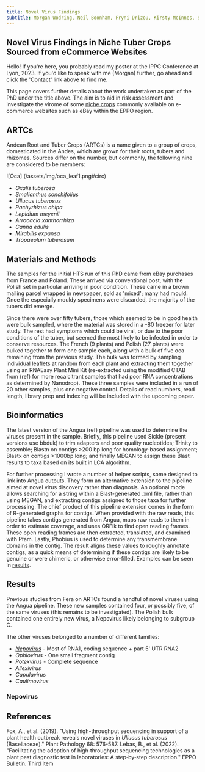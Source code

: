 ```yaml
---
title: Novel Virus Findings
subtitle: Morgan Wodring, Neil Boonham, Fryni Drizou, Kirsty McInnes, Sam McGreig, Ian Adams and Adrian Fox
---
```


## Novel Virus Findings in Niche Tuber Crops Sourced from eCommerce Websites

Hello! If you're here, you probably read my poster at the IPPC Conference at Lyon, 2023. If you'd like to speak with me (Morgan) further, go ahead and click the 'Contact' link above to find me.

This page covers further details about the work undertaken as part of the PhD under the title above. The aim is to aid in risk assessment and investigate the virome of some [niche crops](#ARTCs) commonly available on e-commerce websites such as eBay within the EPPO region.

## <a name = "ARTCs">ARTCs</a>

Andean Root and Tuber Crops (ARTCs) is a name given to a group of crops, domesticated in the Andes, which are grown for their roots, tubers and rhizomes. Sources differ on the number, but commonly, the following nine are considered to be members:

![Oca]
  (/assets/img/oca_leaf1.png#circ)

* *Oxalis tuberosa*
* *Smallanthus sonchifolius*
* *Ullucus tuberosus*
* *Pachyrhizus ahipa*
* *Lepidium meyenii*
* *Arracacia xanthorrhiza*
* *Canna edulis*
* *Mirabilis expansa*
* *Tropaeolum tuberosum*

## <a name = "methods">Materials and Methods</a>

The samples for the initial HTS run of this PhD came from eBay purchases from France and Poland. These arrived via conventional post, with the Polish set in particular arriving in poor condition. These came in a brown mailing parcel wrapped in newspaper, sold as 'mixed'; many had mould. Once the especially mouldy specimens were discarded, the majority of the tubers did emerge.

Since there were over fifty tubers, those which seemed to be in good health were bulk sampled, where the material was stored in a -80 freezer for later study. The rest had symptoms which could be viral, or due to the poor conditions of the tuber, but seemed the most likely to be infected in order to conserve resources.
The French (9 plants) and Polish (27 plants) were bulked together to form one sample each, along with a bulk of five oca remaining from the previous study. The bulk was formed by sampling individual leaflets at random from each plant and extracting them together using an RNAEasy Plant Mini Kit (re-extracted using the modified CTAB from (ref) for more recalcitrant samples that had poor RNA concentrations as determined by Nanodrop).
These three samples were included in a run of 20 other samples, plus one negative control. Details of read numbers, read length, library prep and indexing will be included with the upcoming paper.

## <a name = "bio">Bioinformatics</a>

The latest version of the Angua (ref) pipeline was used to determine the viruses present in the sample. Briefly, this pipeline used Sickle (present versions use bbduk) to trim adapters and poor quality nucleotides; Trinity to assemble; Blastn on contigs >200 bp long for homology-based assignment; Blastx on contigs >1000bp long; and finally MEGAN to assign these Blast results to taxa based on its built in LCA algorithm.

For further processing I wrote a number of helper scripts, some designed to link into Angua outputs. They form an alternative extension to the pipeline aimed at novel virus discovery rather than diagnosis. An optional mode allows searching for a string within a Blast-generated .xml file, rather than using MEGAN, and extracting contigs assigned to those taxa for further processing.
The chief product of this pipeline extension comes in the form of R-generated graphs for contigs. When provided with the raw reads, this pipeline takes contigs generated from Angua, maps raw reads to them in order to estimate coverage, and uses ORFik to find open reading frames. These open reading frames are then extracted, translated, and examined with Pfam. Lastly, Phobius is used to determine any transmembrane domains in the contig. The result aligns these values to roughly annotate contigs, as a quick means of determining if these contigs are likely to be genuine or were chimeric, or otherwise error-filled. Examples can be seen in [results](#graphs).

## <a name ="graphs">Results</a>

Previous studies from Fera on ARTCs found a handful of novel viruses using the Angua pipeline. These new samples contained four, or possibly five, of the same viruses (this remains to be investigated). The Polish bulk contained one entirely new virus, a Nepovirus likely belonging to subgroup C.

The other viruses belonged to a number of different families:

* [*Nepovirus*](#Nepovirus) - Most of RNA1, coding sequence + part 5' UTR RNA2
* *Ophiovirus* - One small fragment contig
* *Potexvirus* - Complete sequence
* *Allexivirus* 
* *Capulavirus* 
* *Caulimovirus* 

### Nepovirus



## References

Fox, A., et al. (2019). "Using high-throughput sequencing in support of a plant health outbreak reveals novel viruses in *Ullucus tuberosus* (Basellaceae)." Plant Pathology 68: 576-587.
Lebas, B., et al. (2022). "Facilitating the adoption of high‐throughput sequencing technologies as a plant pest diagnostic test in laboratories: A step‐by‐step description." EPPO Bulletin.
Third item